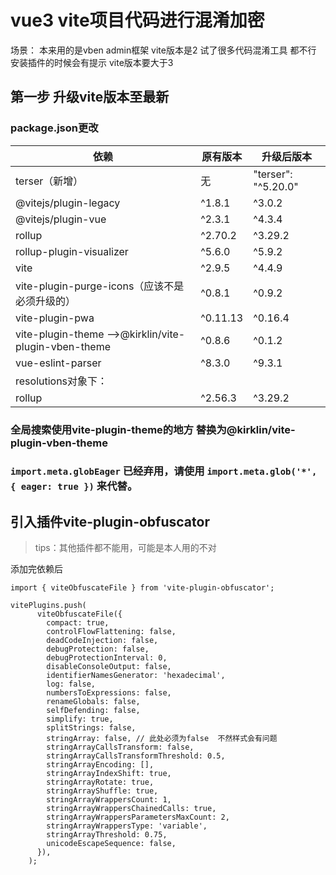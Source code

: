 # vue3 vite项目代码进行混淆加密

场景： 本来用的是vben admin框架  vite版本是2  试了很多代码混淆工具  都不行 安装插件的时候会有提示 vite版本要大于3

## 第一步 升级vite版本至最新

### package.json更改

| 依赖                                                 | 原有版本 | 升级后版本          |
| ---------------------------------------------------- | -------- | ------------------- |
| terser（新增）                                       | 无       | "terser": "^5.20.0" |
| @vitejs/plugin-legacy                                | ^1.8.1   | ^3.0.2              |
| @vitejs/plugin-vue                                   | ^2.3.1   | ^4.3.4              |
| rollup                                               | ^2.70.2  | ^3.29.2             |
| rollup-plugin-visualizer                             | ^5.6.0   | ^5.9.2              |
| vite                                                 | ^2.9.5   | ^4.4.9              |
| vite-plugin-purge-icons（应该不是必须升级的）        | ^0.8.1   | ^0.9.2              |
| vite-plugin-pwa                                      | ^0.11.13 | ^0.16.4             |
| vite-plugin-theme -->@kirklin/vite-plugin-vben-theme | ^0.8.6   | ^0.1.2              |
| vue-eslint-parser                                    | ^8.3.0   | ^9.3.1              |
| resolutions对象下：                                  |          |                     |
| rollup                                               | ^2.56.3  | ^3.29.2             |

### 全局搜索使用vite-plugin-theme的地方  替换为@kirklin/vite-plugin-vben-theme

### `import.meta.globEager` 已经弃用，请使用 `import.meta.glob('*', { eager: true })` 来代替。



## 引入插件vite-plugin-obfuscator

> tips：其他插件都不能用，可能是本人用的不对

添加完依赖后

```
import { viteObfuscateFile } from 'vite-plugin-obfuscator';

vitePlugins.push(
      viteObfuscateFile({
        compact: true,
        controlFlowFlattening: false,
        deadCodeInjection: false,
        debugProtection: false,
        debugProtectionInterval: 0,
        disableConsoleOutput: false,
        identifierNamesGenerator: 'hexadecimal',
        log: false,
        numbersToExpressions: false,
        renameGlobals: false,
        selfDefending: false,
        simplify: true,
        splitStrings: false,
        stringArray: false, // 此处必须为false  不然样式会有问题
        stringArrayCallsTransform: false,
        stringArrayCallsTransformThreshold: 0.5,
        stringArrayEncoding: [],
        stringArrayIndexShift: true,
        stringArrayRotate: true,
        stringArrayShuffle: true,
        stringArrayWrappersCount: 1,
        stringArrayWrappersChainedCalls: true,
        stringArrayWrappersParametersMaxCount: 2,
        stringArrayWrappersType: 'variable',
        stringArrayThreshold: 0.75,
        unicodeEscapeSequence: false,
      }),
    );
```





